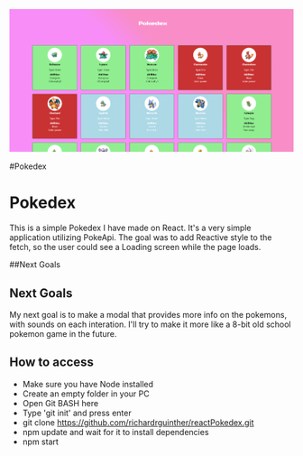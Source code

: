 ![Screenshot](screenshot.png)

#Pokedex
# Pokedex

This is a simple Pokedex I have made on React. It's a very simple application utilizing PokeApi. The goal was to add Reactive style to the fetch, so the user could see a Loading screen while the page loads.

##Next Goals
## Next Goals

My next goal is to make a modal that provides more info on the pokemons, with sounds on each interation. I'll try to make it more like a 8-bit old school pokemon game in the future.

## How to access

- Make sure you have Node installed
- Create an empty folder in your PC
- Open Git BASH here
- Type 'git init' and press enter
- git clone https://github.com/richardrguinther/reactPokedex.git
- npm update and wait for it to install dependencies
- npm start